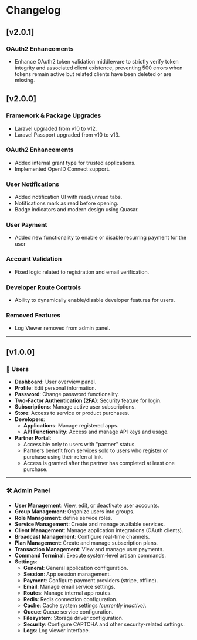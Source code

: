 # Changelog

## [v2.0.1]

### OAuth2 Enhancements

-   Enhance OAuth2 token validation middleware to strictly verify token integrity and associated client existence, preventing 500 errors when tokens remain active but related clients have been deleted or are missing.

## [v2.0.0]

### Framework & Package Upgrades

-   Laravel upgraded from v10 to v12.
-   Laravel Passport upgraded from v10 to v13.

### OAuth2 Enhancements

-   Added internal grant type for trusted applications.
-   Implemented OpenID Connect support.

### User Notifications

-   Added notification UI with read/unread tabs.
-   Notifications mark as read before opening.
-   Badge indicators and modern design using Quasar.

### User Payment

-   Added new functionality to enable or disable recurring payment for the user

### Account Validation

-   Fixed logic related to registration and email verification.

### Developer Route Controls

-   Ability to dynamically enable/disable developer features for users.

### Removed Features

-   Log Viewer removed from admin panel.

---

## [v1.0.0]

### 👤 Users

-   **Dashboard**: User overview panel.
-   **Profile**: Edit personal information.
-   **Password**: Change password functionality.
-   **Two-Factor Authentication (2FA)**: Security feature for login.
-   **Subscriptions**: Manage active user subscriptions.
-   **Store**: Access to service or product purchases.
-   **Developers**:
    -   **Applications**: Manage registered apps.
    -   **API Functionality**: Access and manage API keys and usage.
-   **Partner Portal**:
    -   Accessible only to users with "partner" status.
    -   Partners benefit from services sold to users who register or purchase using their referral link.
    -   Access is granted after the partner has completed at least one purchase.

---

### 🛠️ Admin Panel

-   **User Management**: View, edit, or deactivate user accounts.
-   **Group Management**: Organize users into groups.
-   **Role Management**: define service roles.
-   **Service Management**: Create and manage available services.
-   **Client Management**: Manage application integrations (OAuth clients).
-   **Broadcast Management**: Configure real-time channels.
-   **Plan Management**: Create and manage subscription plans.
-   **Transaction Management**: View and manage user payments.
-   **Command Terminal**: Execute system-level artisan commands.
-   **Settings**:
    -   **General**: General application configuration.
    -   **Session**: App session management.
    -   **Payment**: Configure payment providers (stripe, offline).
    -   **Email**: Manage email service settings.
    -   **Routes**: Manage internal app routes.
    -   **Redis**: Redis connection configuration.
    -   **Cache**: Cache system settings _(currently inactive)_.
    -   **Queue**: Queue service configuration.
    -   **Filesystem**: Storage driver configuration.
    -   **Security**: Configure CAPTCHA and other security-related settings.
    -   **Logs**: Log viewer interface.
